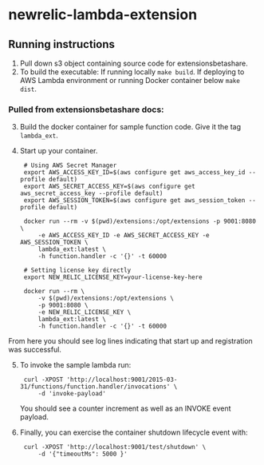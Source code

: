 # newrelic-lambda-extension

## Running instructions

1. Pull down s3 object containing source code for extensionsbetashare.
2. To build the executable: If running locally `make build`. If deploying to AWS Lambda environment or running Docker container below `make dist`.

### Pulled from extensionsbetashare docs:

3. Build the docker container for sample function code. Give it the tag `lambda_ext`.
4. Start up your container.

        # Using AWS Secret Manager
        export AWS_ACCESS_KEY_ID=$(aws configure get aws_access_key_id --profile default)
        export AWS_SECRET_ACCESS_KEY=$(aws configure get aws_secret_access_key --profile default)
        export AWS_SESSION_TOKEN=$(aws configure get aws_session_token --profile default)

        docker run --rm -v $(pwd)/extensions:/opt/extensions -p 9001:8080 \
            -e AWS_ACCESS_KEY_ID -e AWS_SECRET_ACCESS_KEY -e AWS_SESSION_TOKEN \
            lambda_ext:latest \
            -h function.handler -c '{}' -t 60000

        # Setting license key directly
        export NEW_RELIC_LICENSE_KEY=your-license-key-here

        docker run --rm \
            -v $(pwd)/extensions:/opt/extensions \
            -p 9001:8080 \
            -e NEW_RELIC_LICENSE_KEY \
            lambda_ext:latest \
            -h function.handler -c '{}' -t 60000

From here you should see log lines indicating that start up and registration was successful.

5. To invoke the sample lambda run: 

        curl -XPOST 'http://localhost:9001/2015-03-31/functions/function.handler/invocations' \
            -d 'invoke-payload'

    You should see a counter increment as well as an INVOKE event payload.

6. Finally, you can exercise the container shutdown lifecycle event with:

        curl -XPOST 'http://localhost:9001/test/shutdown' \
            -d '{"timeoutMs": 5000 }'
